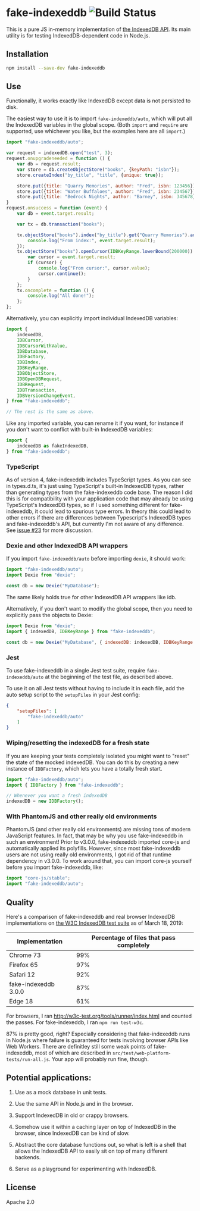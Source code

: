 # fake-indexeddb ![Build Status](https://github.com/dumbmatter/fakeIndexedDB/actions/workflows/test.yml/badge.svg)

This is a pure JS in-memory implementation of [the IndexedDB API](https://w3c.github.io/IndexedDB/). Its main utility is for testing IndexedDB-dependent code in Node.js.

## Installation

```sh
npm install --save-dev fake-indexeddb
```

## Use

Functionally, it works exactly like IndexedDB except data is not persisted to disk.

The easiest way to use it is to import `fake-indexeddb/auto`, which will put all the IndexedDB variables in the global scope. (Both `import` and `require` are supported, use whichever you like, but the examples here are all `import`.)

```js
import "fake-indexeddb/auto";

var request = indexedDB.open("test", 3);
request.onupgradeneeded = function () {
    var db = request.result;
    var store = db.createObjectStore("books", {keyPath: "isbn"});
    store.createIndex("by_title", "title", {unique: true});

    store.put({title: "Quarry Memories", author: "Fred", isbn: 123456});
    store.put({title: "Water Buffaloes", author: "Fred", isbn: 234567});
    store.put({title: "Bedrock Nights", author: "Barney", isbn: 345678});
}
request.onsuccess = function (event) {
    var db = event.target.result;

    var tx = db.transaction("books");

    tx.objectStore("books").index("by_title").get("Quarry Memories").addEventListener("success", function (event) {
        console.log("From index:", event.target.result);
    });
    tx.objectStore("books").openCursor(IDBKeyRange.lowerBound(200000)).onsuccess = function (event) {
        var cursor = event.target.result;
        if (cursor) {
            console.log("From cursor:", cursor.value);
            cursor.continue();
        }
    };
    tx.oncomplete = function () {
        console.log("All done!");
    };
};
```

Alternatively, you can explicitly import individual IndexedDB variables:

```js
import {
    indexedDB,
    IDBCursor,
    IDBCursorWithValue,
    IDBDatabase,
    IDBFactory,
    IDBIndex,
    IDBKeyRange,
    IDBObjectStore,
    IDBOpenDBRequest,
    IDBRequest,
    IDBTransaction,
    IDBVersionChangeEvent,
} from "fake-indexeddb";

// The rest is the same as above.
```

Like any imported variable, you can rename it if you want, for instance if you don't want to conflict with built-in IndexedDB variables:

```js
import {
    indexedDB as fakeIndexedDB,
} from "fake-indexeddb";
```

### TypeScript

As of version 4, fake-indexeddb includes TypeScript types. As you can see in types.d.ts, it's just using TypeScript's built-in IndexedDB types, rather than generating types from the fake-indexeddb code base. The reason I did this is for compatibility with your application code that may already be using TypeScript's IndexedDB types, so if I used something different for fake-indexeddb, it could lead to spurious type errors. In theory this could lead to other errors if there are differences between Typescript's IndexedDB types and fake-indexeddb's API, but currently I'm not aware of any difference. See [issue #23](https://github.com/dumbmatter/fakeIndexedDB/issues/23) for more discussion.

### Dexie and other IndexedDB API wrappers

If you import `fake-indexeddb/auto` before importing `dexie`, it should work:

```js
import "fake-indexeddb/auto";
import Dexie from "dexie";

const db = new Dexie("MyDatabase");
```

The same likely holds true for other IndexedDB API wrappers like idb.

Alternatively, if you don't want to modify the global scope, then you need to explicitly pass the objects to Dexie:

```js
import Dexie from "dexie";
import { indexedDB, IDBKeyRange } from "fake-indexeddb";

const db = new Dexie("MyDatabase", { indexedDB: indexedDB, IDBKeyRange: IDBKeyRange });
```

### Jest

To use fake-indexeddb in a single Jest test suite, require `fake-indexeddb/auto` at the beginning of the test
file, as described above.

To use it on all Jest tests without having to include it in each file, add the auto setup script to the `setupFiles` in your Jest config:

```json
{
    "setupFiles": [
        "fake-indexeddb/auto"
    ]
}
```

### Wiping/resetting the indexedDB for a fresh state

If you are keeping your tests completely isolated you might want to "reset" the state of the mocked indexedDB. You can do this by creating a new instance of `IDBFactory`, which lets you have a totally fresh start.

```js
import "fake-indexeddb/auto";
import { IDBFactory } from "fake-indexeddb";

// Whenever you want a fresh indexedDB
indexedDB = new IDBFactory();
```

### With PhantomJS and other really old environments

PhantomJS (and other really old environments) are missing tons of modern JavaScript features. In fact, that may be why you use fake-indexeddb in such an environment! Prior to v3.0.0, fake-indexeddb imported core-js and automatically applied its polyfills. However, since most fake-indexeddb users are not using really old environments, I got rid of that runtime dependency in v3.0.0. To work around that, you can import core-js yourself before you import fake-indexeddb, like:

```js
import "core-js/stable";
import "fake-indexeddb/auto";
```

## Quality

Here's a comparison of fake-indexeddb and real browser IndexedDB implementations on [the W3C IndexedDB test suite](https://github.com/w3c/web-platform-tests/tree/master/IndexedDB) as of March 18, 2019:

| Implementation       | Percentage of files that pass completely |
| -------------------- | ---------------------------------------- |
| Chrome 73            | 99%                                      |
| Firefox 65           | 97%                                      |
| Safari 12            | 92%                                      |
| fake-indexeddb 3.0.0 | 87%                                      |
| Edge 18              | 61%                                      |

For browsers, I ran http://w3c-test.org/tools/runner/index.html and counted the passes. For fake-indexeddb, I ran `npm run test-w3c`.

87% is pretty good, right? Especially considering that fake-indexeddb runs in Node.js where failure is guaranteed for tests involving browser APIs like Web Workers. There are definitley still some weak points of fake-indexeddb, most of which are described in `src/test/web-platform-tests/run-all.js`. Your app will probably run fine, though.

## Potential applications:

1. Use as a mock database in unit tests.

2. Use the same API in Node.js and in the browser.

3. Support IndexedDB in old or crappy browsers.

4. Somehow use it within a caching layer on top of IndexedDB in the browser, since IndexedDB can be kind of slow.

5. Abstract the core database functions out, so what is left is a shell that allows the IndexedDB API to easily sit on top of many different backends.

6. Serve as a playground for experimenting with IndexedDB.

## License

Apache 2.0
